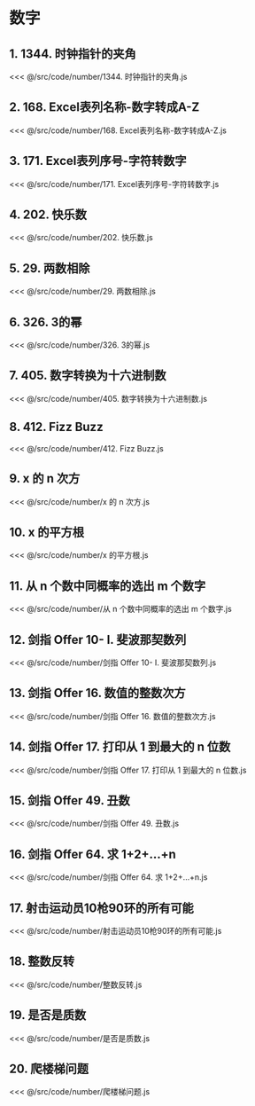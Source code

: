# 数字

## 1. 1344. 时钟指针的夹角

<<< @/src/code/number/1344. 时钟指针的夹角.js

## 2. 168. Excel表列名称-数字转成A-Z

<<< @/src/code/number/168. Excel表列名称-数字转成A-Z.js

## 3. 171. Excel表列序号-字符转数字

<<< @/src/code/number/171. Excel表列序号-字符转数字.js

## 4. 202. 快乐数

<<< @/src/code/number/202. 快乐数.js

## 5. 29. 两数相除

<<< @/src/code/number/29. 两数相除.js

## 6. 326. 3的幂

<<< @/src/code/number/326. 3的幂.js

## 7. 405. 数字转换为十六进制数

<<< @/src/code/number/405. 数字转换为十六进制数.js

## 8. 412. Fizz Buzz

<<< @/src/code/number/412. Fizz Buzz.js

## 9. x 的 n 次方

<<< @/src/code/number/x 的 n 次方.js

## 10. x 的平方根

<<< @/src/code/number/x 的平方根.js

## 11. 从 n 个数中同概率的选出 m 个数字

<<< @/src/code/number/从 n 个数中同概率的选出 m 个数字.js

## 12. 剑指 Offer 10- I. 斐波那契数列

<<< @/src/code/number/剑指 Offer 10- I. 斐波那契数列.js

## 13. 剑指 Offer 16. 数值的整数次方

<<< @/src/code/number/剑指 Offer 16. 数值的整数次方.js

## 14. 剑指 Offer 17. 打印从 1 到最大的 n 位数

<<< @/src/code/number/剑指 Offer 17. 打印从 1 到最大的 n 位数.js

## 15. 剑指 Offer 49. 丑数

<<< @/src/code/number/剑指 Offer 49. 丑数.js

## 16. 剑指 Offer 64. 求 1+2+…+n

<<< @/src/code/number/剑指 Offer 64. 求 1+2+…+n.js

## 17. 射击运动员10枪90环的所有可能

<<< @/src/code/number/射击运动员10枪90环的所有可能.js

## 18. 整数反转

<<< @/src/code/number/整数反转.js

## 19. 是否是质数

<<< @/src/code/number/是否是质数.js

## 20. 爬楼梯问题

<<< @/src/code/number/爬楼梯问题.js